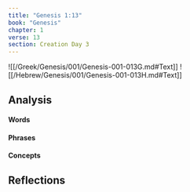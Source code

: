 ```yaml
---
title: "Genesis 1:13"
book: "Genesis"
chapter: 1
verse: 13
section: Creation Day 3
---
```

![[/Greek/Genesis/001/Genesis-001-013G.md#Text]]
![[/Hebrew/Genesis/001/Genesis-001-013H.md#Text]]

## Analysis

#### Words

#### Phrases

#### Concepts

## Reflections
